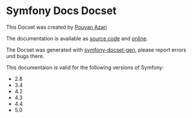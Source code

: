 Symfony Docs Docset
=======================

This Docset was created by [Pouyan Azari](https://github.com/pouyana)

The documentation is available as [source code](https://github.com/symfony/symfony-docs) and [online](https://symfony.com/doc).

The Docset was generated with [symfony-docset-gen](https://github.com/uniwue-rz/symfony-docset-gen), please report errors und bugs there.

This documentaion is valid for the following versions of Symfony:

- 2.8
- 3.4
- 4.2
- 4.3
- 4.4
- 5.0
